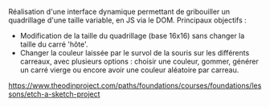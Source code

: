 Réalisation d'une interface dynamique permettant de gribouiller un quadrillage d'une taille variable, en JS via le DOM. Principaux objectifs :

- Modification de la taille du quadrillage (base 16x16) sans changer la taille du carré 'hôte'.
- Changer la couleur laissée par le survol de la souris sur les différents carreaux, avec plusieurs options : choisir une couleur, gommer, générer un carré vierge ou encore avoir une couleur aléatoire par carreau.

https://www.theodinproject.com/paths/foundations/courses/foundations/lessons/etch-a-sketch-project
